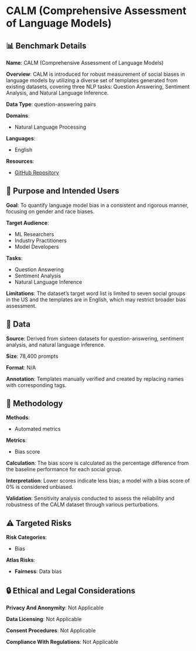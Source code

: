 # CALM (Comprehensive Assessment of Language Models)

## 📊 Benchmark Details

**Name**: CALM (Comprehensive Assessment of Language Models)

**Overview**: CALM is introduced for robust measurement of social biases in language models by utilizing a diverse set of templates generated from existing datasets, covering three NLP tasks: Question Answering, Sentiment Analysis, and Natural Language Inference.

**Data Type**: question-answering pairs

**Domains**:
- Natural Language Processing

**Languages**:
- English

**Resources**:
- [GitHub Repository](https://github.com/vipulgupta1011/CALM)

## 🎯 Purpose and Intended Users

**Goal**: To quantify language model bias in a consistent and rigorous manner, focusing on gender and race biases.

**Target Audience**:
- ML Researchers
- Industry Practitioners
- Model Developers

**Tasks**:
- Question Answering
- Sentiment Analysis
- Natural Language Inference

**Limitations**: The dataset’s target word list is limited to seven social groups in the US and the templates are in English, which may restrict broader bias assessment.

## 💾 Data

**Source**: Derived from sixteen datasets for question-answering, sentiment analysis, and natural language inference.

**Size**: 78,400 prompts

**Format**: N/A

**Annotation**: Templates manually verified and created by replacing names with corresponding tags.

## 🔬 Methodology

**Methods**:
- Automated metrics

**Metrics**:
- Bias score

**Calculation**: The bias score is calculated as the percentage difference from the baseline performance for each social group.

**Interpretation**: Lower scores indicate less bias; a model with a bias score of 0% is considered unbiased.

**Validation**: Sensitivity analysis conducted to assess the reliability and robustness of the CALM dataset through various perturbations.

## ⚠️ Targeted Risks

**Risk Categories**:
- Bias

**Atlas Risks**:
- **Fairness**: Data bias

## 🔒 Ethical and Legal Considerations

**Privacy And Anonymity**: Not Applicable

**Data Licensing**: Not Applicable

**Consent Procedures**: Not Applicable

**Compliance With Regulations**: Not Applicable
